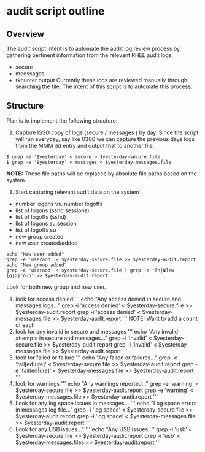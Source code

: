 # audit script outline
## Overview
The audit script intent is to automate the audit log review process by gathering pertinent 
information from the relevant RHEL audit logs:
* secure
* meessages
* rkhunter output
Currently these logs are reviewed manually through searching the file.  The intent of this 
script is to automate this process.
## Structure
Plan is to implement the following structure:

1. Capture ISSO copy of logs (secure / messages ) by day.  Since the script will run everyday,
say like 0300 we can capture the previous days logs from the MMM dd entry and output that to
another file.
```
$ grep -e '$yesterday' < secure > $yesterday-secure.file
$ grep -e '$yesterday' < messages < $yesterday-messages.file
```
**NOTE:** These file paths will be replacec by absolute file paths based on the system.
1. Start capturing relevant audit data on the system
* number logons vs. number logoffs
* list of logons (sshd sessions)
* list of logoffs (sshd)
* list of logons su:session
* list of logoffs su
* new group created
* new user created/added
```
echo "New user added"
grep -e 'useradd' < $yesterday-secure.file >> $yesterday-audit.report
echo "New group added"
grep -e 'useradd' < $yesterday-secure.file | grep -e '[n|N]ew [g|G]roup' >> $yesterday-audit.report
```
Look for both new group and new user.
1. look for access denied
'''
echo "Any access denied in secure and messages logs..."
grep -i 'access denied' < $yesterday-secure.file >> $yesterday-audit.report
grep -i 'access denied' < $yesterday-messages.file >> $yesterday-audit.report
'''
NOTE: Want to add a count of each
1. look for any invalid in secure and messages
'''
echo "Any invalid attempts in secure and messages..."
grep -i 'invalid' < $yesterday-secure.file >> $yesterday-audit.report
grep -i 'invalid' < $yesterday-messages.file >> $yesterday-audit.report
'''
1. look for failed or failure
'''
echo "Any failed or failures..."
grep -e 'fail[ed|ure]' < $yesterday-secure.file >> $yesterday-audit.report
grep -e 'fail[ed|ure]' < $yesterday-messages.file >> $yesterday-audit.report
'''
1. look for warnings
'''
echo "Any warnings reported..."
grep -e 'warning' < $yesterday-secure.file >> $yesterday-audit.report
grep -e 'warning' < $yesterday-messages.file >> $yesterday-audit.report
'''
1. Look for any log space issues in messages...
'''
echo "Log space errors in messages log file..."
grep -i 'log space' < $yesterday-secure.file >> $yesterday-audit.report
grep -i 'log space' < $yesterday-messages.file >> $yesterday-audit.report
'''
1. Look for any USB issues..."
'''
echo "Any USB issues..."
grep -i 'usb' < $yesterday-secure.file >> $yesterday-audit.report
grep -i 'usb' < $yesterday-messages.files >> $yesterday-audit.report
'''

